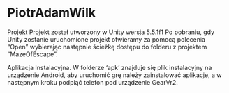 # PiotrAdamWilk
Projekt
Projekt został utworzony w Unity wersja 5.5.1f1
Po pobraniu, gdy Unity zostanie uruchomione projekt otwieramy za pomocą polecenia “Open” wybierając następnie ścieżkę dostępu do folderu z projektem “MazeOfEscape”.

Aplikacja Instalacyjna.
W folderze ‘apk’ znajduje się plik instalacyjny na urządzenie Android, aby uruchomić grę należy zainstalować aplikacje, a w następnym kroku podpiąć telefon pod urządzenie GearVr2. 

